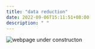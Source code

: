 ```yaml
---
title: "data reduction"
date: 2022-09-06T15:11:51+08:00
description: " "
---
```


 ![webpage under constructon](/images/Webpage-under-construction.jpeg)